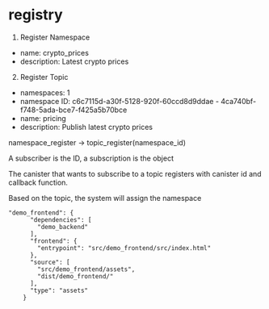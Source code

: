 # registry

1. Register Namespace
- name: crypto_prices
- description: Latest crypto prices


2. Register Topic
- namespaces: 1
- namespace ID: c6c7115d-a30f-5128-920f-60ccd8d9ddae - 4ca740bf-f748-5ada-bce7-f425a5b70bce
- name: pricing
- description: Publish latest crypto prices




namespace_register -> topic_register(namespace_id) 

A subscriber is the ID, a subscription is the object




The canister that wants to subscribe to a topic registers with canister id and callback function. 

Based on the topic, the system will assign the namespace


```
"demo_frontend": {
      "dependencies": [
        "demo_backend"
      ],
      "frontend": {
        "entrypoint": "src/demo_frontend/src/index.html"
      },
      "source": [
        "src/demo_frontend/assets",
        "dist/demo_frontend/"
      ],
      "type": "assets"
    }
```



